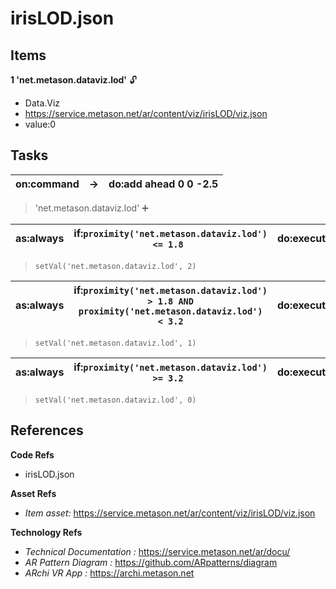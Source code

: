 # irisLOD.json

## Items 

__1 'net.metason.dataviz.lod'__  🔓
- Data.Viz
- https://service.metason.net/ar/content/viz/irisLOD/viz.json
- value:0



## Tasks 

 | on:command |  &rarr; | do:add ahead 0 0 -2.5 |
 |---|---|---|
> 'net.metason.dataviz.lod' ➕
 
 | as:always | if:`proximity('net.metason.dataviz.lod') <= 1.8 `| do:execute |
 |---|---|---|
>  `setVal('net.metason.dataviz.lod', 2)`  
> 

 
 | as:always | if:`proximity('net.metason.dataviz.lod') > 1.8 AND proximity('net.metason.dataviz.lod') < 3.2`| do:execute |
 |---|---|---|
>  `setVal('net.metason.dataviz.lod', 1)`  
> 

 
 | as:always | if:`proximity('net.metason.dataviz.lod') >= 3.2 `| do:execute |
 |---|---|---|
>  `setVal('net.metason.dataviz.lod', 0)`  
> 


## References 

__Code Refs__

- irisLOD.json

__Asset Refs__

- _Item asset:_ https://service.metason.net/ar/content/viz/irisLOD/viz.json

__Technology Refs__

- _Technical Documentation :_ https://service.metason.net/ar/docu/
- _AR Pattern Diagram :_ https://github.com/ARpatterns/diagram
- _ARchi VR App :_ https://archi.metason.net
